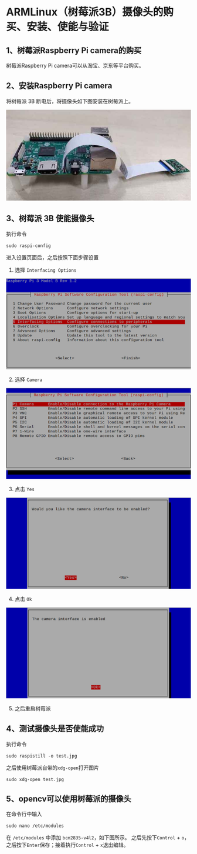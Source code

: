 # ARMLinux（树莓派3B）摄像头的购买、安装、使能与验证

## 1、树莓派Raspberry Pi camera的购买

树莓派Raspberry Pi camera可以从淘宝、京东等平台购买。

## 2、安装Raspberry Pi camera

将树莓派 3B 断电后，将摄像头如下图安装在树莓派上。

![](../doc/raspberry_with_camera.png)

## 3、树莓派 3B 使能摄像头

执行命令

```shell
sudo raspi-config
```
进入设置页面后，之后按照下面步骤设置

1. 选择 `Interfacing Options`

![](../doc/raspberry_enable_cameta_step1.png)

2. 选择 `Camera`

![](../doc/raspberry_enable_cameta_step2.png)

3. 点击 `Yes`

![](../doc/raspberry_enable_cameta_step3.png)

4. 点击 `Ok`

![](../doc/raspberry_enable_cameta_step4.png)

5. 之后重启树莓派

## 4、测试摄像头是否使能成功

执行命令

```shell
sudo raspistill -o test.jpg 
```

之后使用树莓派自带的`xdg-open`打开图片

```shell
sudo xdg-open test.jpg
```

## 5、opencv可以使用树莓派的摄像头

在命令行中输入

```shell
sudo nano /etc/modules  
```

在 `/etc/modules` 中添加 `bcm2835-v4l2`，如下图所示。 之后先按下`Control` + `o`，之后按下`Enter`保存；接着执行`Control` + `x`退出编辑。
